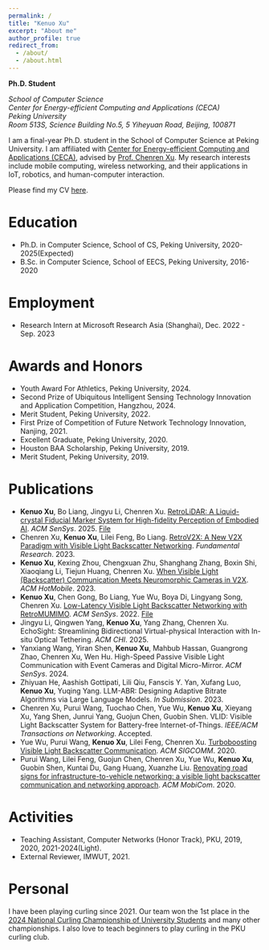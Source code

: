 ```yaml
---
permalink: /
title: "Kenuo Xu"
excerpt: "About me"
author_profile: true
redirect_from: 
  - /about/
  - /about.html
---
```


**Ph.D. Student**

*School of Computer Science*  
*Center for Energy-efficient Computing and Applications (CECA)*  
*Peking University*  
*Room 513S, Science Building No.5, 5 Yiheyuan Road, Beijing, 100871*

I am a final-year Ph.D. student in the School of Computer Science at Peking University. I am affiliated with [Center for Energy-efficient Computing and Applications (CECA)](https://ceca.pku.edu.cn/), advised by [Prof. Chenren Xu](https://soar.group/chenren/). My research interests include mobile computing, wireless networking, and their applications in IoT, robotics, and human-computer interaction.

Please find my CV [here](/files/cv.pdf).

Education
======
* Ph.D. in Computer Science, School of CS, Peking University, 2020-2025(Expected)
* B.Sc. in Computer Science, School of EECS, Peking University, 2016-2020  

Employment
======
* Research Intern at Microsoft Research Asia (Shanghai), Dec. 2022 - Sep. 2023

Awards and Honors
======
* Youth Award For Athletics, Peking University, 2024.
* Second Prize of Ubiquitous Intelligent Sensing Technology Innovation and Application Competition, Hangzhou, 2024.
* Merit Student, Peking University, 2022. 
* First Prize of Competition of Future Network Technology Innovation, Nanjing, 2021.  
* Excellent Graduate, Peking University, 2020.  
* Houston BAA Scholarship, Peking University, 2019.  
* Merit Student, Peking University, 2019.  

Publications
======
* **Kenuo Xu**, Bo Liang, Jingyu Li, Chenren Xu. [RetroLiDAR: A Liquid-crystal Fiducial Marker System for High-fidelity Perception of Embodied AI](https://doi.org/10.1145/3715014.3722073). *ACM SenSys*. 2025. [File](/files/RetroLiDAR.pdf)
* Chenren Xu, **Kenuo Xu**, Lilei Feng, Bo Liang. [RetroV2X: A New V2X Paradigm with Visible Light Backscatter Networking](https://doi.org/10.1016/j.fmre.2022.01.038). *Fundamental Research*. 2023.  
* **Kenuo Xu**, Kexing Zhou, Chengxuan Zhu, Shanghang Zhang, Boxin Shi, Xiaoqiang Li, Tiejun Huang, Chenren Xu. [When Visible Light (Backscatter) Communication Meets Neuromorphic Cameras in V2X](https://doi.org/10.1145/3572864.3580333). *ACM HotMobile*. 2023. 
* **Kenuo Xu**, Chen Gong, Bo Liang, Yue Wu, Boya Di, Lingyang Song, Chenren Xu. [Low-Latency Visible Light Backscatter Networking with RetroMUMIMO](https://doi.org/10.1145/3560905.3568507). *ACM SenSys*. 2022. [File](/files/retromumimo.pdf)
* Jingyu Li, Qingwen Yang, **Kenuo Xu**, Yang Zhang, Chenren Xu. EchoSight: Streamlining Bidirectional Virtual-physical Interaction with In-situ Optical Tethering. *ACM CHI*. 2025. 
* Yanxiang Wang, Yiran Shen, **Kenuo Xu**, Mahbub Hassan, Guangrong Zhao, Chenren Xu, Wen Hu. High-Speed Passive Visible Light Communication with Event Cameras and Digital Micro-Mirror. *ACM SenSys*. 2024.
* Zhiyuan He, Aashish Gottipati, Lili Qiu, Fanscis Y. Yan, Xufang Luo, **Kenuo Xu**, Yuqing Yang. LLM-ABR: Designing Adaptive Bitrate Algorithms via Large Language Models. *In Submission*. 2023.
* Chenren Xu, Purui Wang, Tuochao Chen, Yue Wu, **Kenuo Xu**, Xieyang Xu, Yang Shen, Junrui Yang, Guojun Chen, Guobin Shen. VLID: Visible Light Backscatter System for Battery-free Internet-of-Things. *IEEE/ACM Transactions on Networking*. Accepted.  
* Yue Wu, Purui Wang, **Kenuo Xu**, Lilei Feng, Chenren Xu. [Turboboosting Visible Light Backscatter Communication](https://doi.org/10.1145/3387514.3406229). *ACM SIGCOMM*. 2020.  
* Purui Wang, Lilei Feng, Guojun Chen, Chenren Xu, Yue Wu, **Kenuo Xu**, Guobin Shen, Kuntai Du, Gang Huang, Xuanzhe Liu. [Renovating road signs for infrastructure-to-vehicle networking: a visible light backscatter communication and networking approach](https://doi.org/10.1145/3372224.3380883). *ACM MobiCom*. 2020.  

Activities
======
* Teaching Assistant, Computer Networks (Honor Track), PKU, 2019, 2020, 2021-2024(Light).
* External Reviewer, IMWUT, 2021.  

Personal
======
I have been playing curling since 2021. Our team won the 1st place in the [2024 National Curling Championship of University Students](/images/curling2024.jpg) and many other championships. I also love to teach beginners to play curling in the PKU curling club.
